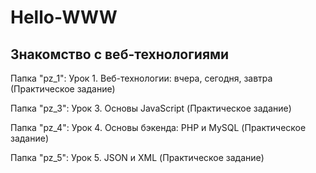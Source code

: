 # Hello-WWW
## Знакомство с веб-технологиями

Папка "pz_1": Урок 1. Веб-технологии: вчера, сегодня, завтра (Практическое задание)

Папка "pz_3": Урок 3. Основы JavaScript (Практическое задание)

Папка "pz_4": Урок 4. Основы бэкенда: PHP и MySQL (Практическое задание)

Папка "pz_5": Урок 5. JSON и XML (Практическое задание)
